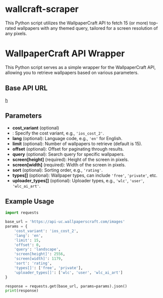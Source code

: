 # wallcraft-scraper
This Python script utilizes the WallpaperCraft API to fetch 15 (or more) top-rated wallpapers with any themed query, tailored for a screen resolution of any pixels.

# WallpaperCraft API Wrapper

This Python script serves as a simple wrapper for the WallpaperCraft API, allowing you to retrieve wallpapers based on various parameters.

## Base API URL
[h](https://api-uc.wallpaperscraft.com/images)
## Parameters

- **cost_variant** (optional)
- : Specify the cost variant, e.g., `'ios_cost_2'`.
- **lang** (optional): Language code, e.g., `'en'` for English.
- **limit** (optional): Number of wallpapers to retrieve (default is 15).
- **offset** (optional): Offset for paginating through results.
- **query** (optional): Search query for specific wallpapers.
- **screen[height]** (required): Height of the screen in pixels.
- **screen[width]** (required): Width of the screen in pixels.
- **sort** (optional): Sorting order, e.g., `'rating'`.
- **types[]** (optional): Wallpaper types, can include `'free'`, `'private'`, etc.
- **uploader_types[]** (optional): Uploader types, e.g., `'wlc'`, `'user'`, `'wlc_ai_art'`.

## Example Usage

```python
import requests

base_url = 'https://api-uc.wallpaperscraft.com/images'
params = {
    'cost_variant': 'ios_cost_2',
    'lang': 'en',
    'limit': 15,
    'offset': 0,
    'query': 'landscape',
    'screen[height]': 2556,
    'screen[width]': 1179,
    'sort': 'rating',
    'types[]': ['free', 'private'],
    'uploader_types[]': ['wlc', 'user', 'wlc_ai_art']
}

response = requests.get(base_url, params=params).json()
print(response)
